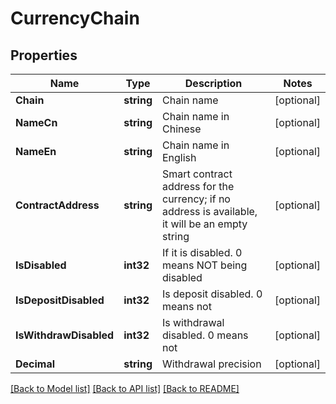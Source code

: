 # CurrencyChain

## Properties

Name | Type | Description | Notes
------------ | ------------- | ------------- | -------------
**Chain** | **string** | Chain name | [optional] 
**NameCn** | **string** | Chain name in Chinese | [optional] 
**NameEn** | **string** | Chain name in English | [optional] 
**ContractAddress** | **string** | Smart contract address for the currency; if no address is available, it will be an empty string | [optional] 
**IsDisabled** | **int32** | If it is disabled. 0 means NOT being disabled | [optional] 
**IsDepositDisabled** | **int32** | Is deposit disabled. 0 means not | [optional] 
**IsWithdrawDisabled** | **int32** | Is withdrawal disabled. 0 means not | [optional] 
**Decimal** | **string** | Withdrawal precision | [optional] 

[[Back to Model list]](../README.md#documentation-for-models) [[Back to API list]](../README.md#documentation-for-api-endpoints) [[Back to README]](../README.md)


